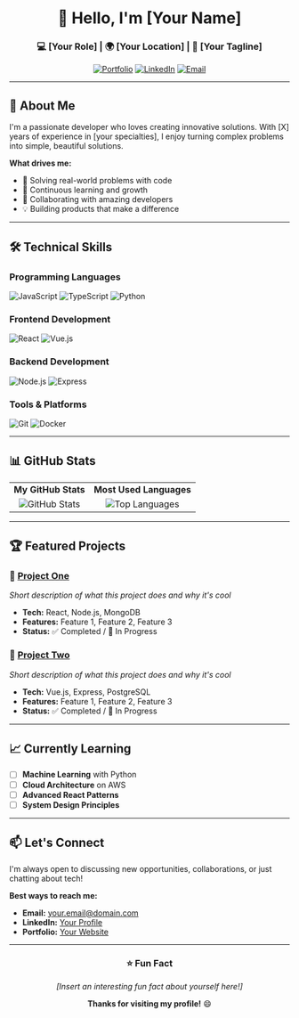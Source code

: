 <!-- Header Section -->
<div align="center">

# 👋 Hello, I'm [Your Name]

### 💻 [Your Role] | 🌍 [Your Location] | 🚀 [Your Tagline]

[![Portfolio](https://img.shields.io/badge/🌐_Portfolio-000000?style=for-the-badge)](https://yourportfolio.com)
[![LinkedIn](https://img.shields.io/badge/💼_LinkedIn-0A66C2?style=for-the-badge)](https://linkedin.com/in/yourprofile)
[![Email](https://img.shields.io/badge/📧_Email-EA4335?style=for-the-badge)](mailto:your.email@domain.com)

</div>

---

## 📖 **About Me**

I'm a passionate developer who loves creating innovative solutions. With [X] years of experience in [your specialties], I enjoy turning complex problems into simple, beautiful solutions.

**What drives me:**
- 🎯 Solving real-world problems with code
- 🌱 Continuous learning and growth
- 🤝 Collaborating with amazing developers
- 💡 Building products that make a difference

---

## 🛠️ **Technical Skills**

### **Programming Languages**
![JavaScript](https://img.shields.io/badge/JavaScript-F7DF1E?style=flat-square&logo=javascript&logoColor=black)
![TypeScript](https://img.shields.io/badge/TypeScript-3178C6?style=flat-square&logo=typescript&logoColor=white)
![Python](https://img.shields.io/badge/Python-3776AB?style=flat-square&logo=python&logoColor=white)

### **Frontend Development**
![React](https://img.shields.io/badge/React-61DAFB?style=flat-square&logo=react&logoColor=black)
![Vue.js](https://img.shields.io/badge/Vue.js-4FC08D?style=flat-square&logo=vue.js&logoColor=white)

### **Backend Development**
![Node.js](https://img.shields.io/badge/Node.js-339933?style=flat-square&logo=node.js&logoColor=white)
![Express](https://img.shields.io/badge/Express-000000?style=flat-square&logo=express&logoColor=white)

### **Tools & Platforms**
![Git](https://img.shields.io/badge/Git-F05032?style=flat-square&logo=git&logoColor=white)
![Docker](https://img.shields.io/badge/Docker-2496ED?style=flat-square&logo=docker&logoColor=white)

---

## 📊 **GitHub Stats**

<div align="center">

| | |
| :---: | :---: |
| **My GitHub Stats** | **Most Used Languages** |
| ![GitHub Stats](https://github-readme-stats.vercel.app/api?username=YOUR_USERNAME&show_icons=true&theme=default) | ![Top Languages](https://github-readme-stats.vercel.app/api/top-langs/?username=YOUR_USERNAME&layout=compact) |

</div>

---

## 🏆 **Featured Projects**

### **🎯 [Project One](https://github.com/YOUR_USERNAME/project-one)**
*Short description of what this project does and why it's cool*
- **Tech:** React, Node.js, MongoDB
- **Features:** Feature 1, Feature 2, Feature 3
- **Status:** ✅ Completed / 🚧 In Progress

### **🚀 [Project Two](https://github.com/YOUR_USERNAME/project-two)**
*Short description of what this project does and why it's cool*
- **Tech:** Vue.js, Express, PostgreSQL
- **Features:** Feature 1, Feature 2, Feature 3
- **Status:** ✅ Completed / 🚧 In Progress

---

## 📈 **Currently Learning**

- [ ] **Machine Learning** with Python
- [ ] **Cloud Architecture** on AWS
- [ ] **Advanced React Patterns**
- [ ] **System Design Principles**

---

## 📫 **Let's Connect**

I'm always open to discussing new opportunities, collaborations, or just chatting about tech!

**Best ways to reach me:**
- **Email:** [your.email@domain.com](mailto:your.email@domain.com)
- **LinkedIn:** [Your Profile](https://linkedin.com/in/yourprofile)
- **Portfolio:** [Your Website](https://yourportfolio.com)

---

<div align="center">

### ⭐ **Fun Fact**
*[Insert an interesting fun fact about yourself here!]*

**Thanks for visiting my profile!** 😄

</div>
